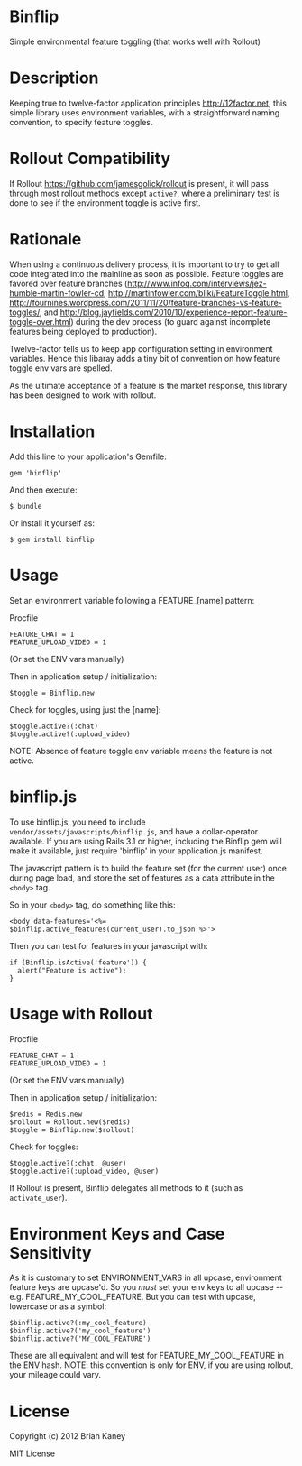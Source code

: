 Binflip
=======

Simple environmental feature toggling (that works well with Rollout)


Description
===========

Keeping true to twelve-factor application principles <http://12factor.net>, this simple library uses environment variables, with a straightforward naming convention, to specify feature toggles.  

Rollout Compatibility
======================

If Rollout <https://github.com/jamesgolick/rollout> is present, it will pass through most rollout methods except `active?`, where a preliminary test is done to see if the environment toggle is active first.

Rationale
=========

When using a continuous delivery process, it is important to try to get all code integrated into the mainline as soon as possible.  Feature toggles are favored over feature branches (<http://www.infoq.com/interviews/jez-humble-martin-fowler-cd>, <http://martinfowler.com/bliki/FeatureToggle.html>, <http://fournines.wordpress.com/2011/11/20/feature-branches-vs-feature-toggles/>, and <http://blog.jayfields.com/2010/10/experience-report-feature-toggle-over.html>) during the dev process (to guard against incomplete features being deployed to production).  

Twelve-factor tells us to keep app configuration setting in environment variables.  Hence this libaray adds a tiny bit of convention on how feature toggle env vars are spelled.

As the ultimate acceptance of a feature is the market response, this library has been designed to work with rollout.

Installation
============

Add this line to your application's Gemfile:

    gem 'binflip'

And then execute:

    $ bundle

Or install it yourself as:

    $ gem install binflip



Usage
=====

Set an environment variable following a FEATURE_[name] pattern:

Procfile

    FEATURE_CHAT = 1
    FEATURE_UPLOAD_VIDEO = 1

(Or set the ENV vars manually)

Then in application setup / initialization:

    $toggle = Binflip.new


Check for toggles, using just the [name]:

    $toggle.active?(:chat)
    $toggle.active?(:upload_video)

NOTE: Absence of feature toggle env variable means the feature is not active.

binflip.js
=========

To use binflip.js, you need to include `vendor/assets/javascripts/binflip.js`, and have a dollar-operator available.  If you are using Rails 3.1 or higher, including the Binflip gem will make it available, just require 'binflip' in your application.js manifest.

The javascript pattern is to build the feature set (for the current user) once during page load, and store the set of features as a data attribute in the `<body>` tag.

So in your `<body>` tag, do something like this:

    <body data-features='<%= $binflip.active_features(current_user).to_json %>'>

Then you can test for features in your javascript with:

    if (Binflip.isActive('feature')) {
      alert("Feature is active");
    }

Usage with Rollout
==================

Procfile

    FEATURE_CHAT = 1
    FEATURE_UPLOAD_VIDEO = 1

(Or set the ENV vars manually)

Then in application setup / initialization:

    $redis = Redis.new
    $rollout = Rollout.new($redis)
    $toggle = Binflip.new($rollout)


Check for toggles:

    $toggle.active?(:chat, @user)
    $toggle.active?(:upload_video, @user)

If Rollout is present, Binflip delegates all methods to it (such as `activate_user`).

Environment Keys and Case Sensitivity
=====================================

As it is customary to set ENVIRONMENT_VARS in all upcase, environment feature keys are upcase'd.  So you *must* set your env keys to all upcase -- e.g. FEATURE_MY_COOL_FEATURE.  But you can test with upcase, lowercase or as a symbol:

    $binflip.active?(:my_cool_feature)
    $binflip.active?('my_cool_feature')
    $binflip.active?('MY_COOL_FEATURE')

These are all equivalent and will test for FEATURE_MY_COOL_FEATURE in the ENV hash.  NOTE: this convention is only for ENV, if you are using rollout, your mileage could vary.


License
=======

Copyright (c) 2012 Brian Kaney

MIT License
